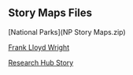 ## Story Maps Files

[National Parks](NP Story Maps.zip)

[Frank Lloyd Wright](StoryMapFiles_FLW.zip) 

[Research Hub Story](ResearchHub.zip)
